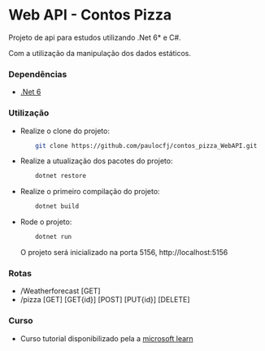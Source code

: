 <h1>Web API - Contos Pizza</h1>

<p>Projeto de api para estudos utilizando .Net 6* e C#.</p>
<p>Com a utilização da manipulação dos dados estáticos.</p>

<h3>Dependências</h3>

  - [.Net 6](https://dotnet.microsoft.com/en-us/download/dotnet/6.0)
  

<h3>Utilização</h3>

- Realize o clone do projeto:
    ```bash 
        git clone https://github.com/paulocfj/contos_pizza_WebAPI.git
    ```
- Realize a utualização dos pacotes do projeto:
    ```bash
        dotnet restore
    ```
-  Realize o primeiro compilação do projeto:
    ```bash
        dotnet build
    ```
- Rode o projeto:
    ```bash
        dotnet run
    ```
    O projeto será inicializado na porta 5156, http://localhost:5156

<h3>Rotas</h3>
  
- /Weatherforecast [GET]
- /pizza [GET] [GET{id}] [POST] [PUT{id}] [DELETE]

<h3>Curso</h3>

- Curso tutorial disponibilizado pela a [microsoft learn](https://docs.microsoft.com/pt-br/learn/)